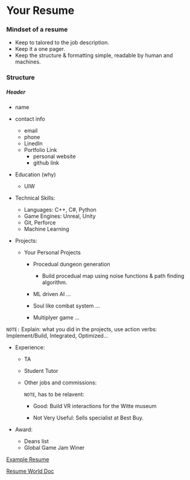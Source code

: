 # Your Resume

### Mindset of a resume

* Keep to talored to the job description.
* Keep it a one pager.
* Keep the structure & formatting simple, readable by human and machines.

### Structure

##### Header
* name
* contact info
    * email
    * phone
    * LinedIn
    * Portfolio Link
        - personal website
        - github link

* Education (why)
    * UIW

* Technical Skills:
    - Languages: C++, C#, Python
    - Game Engines: Unreal, Unity
    - Git, Perforce
    - Machine Learning

* Projects:
    - Your Personal Projects
        - Procedual dungeon generation
            * Build procedual map using noise functions & path finding algorithm.

        - ML driven AI
            ...
        - Soul like combat system
            ...
        - Multiplyer game
            ...

```NOTE:``` Explain: what you did in the projects, use action verbs: Implement/Build, Integrated, Optimized...


* Experience:

    - TA
    - Student Tutor
    - Other jobs and commissions:

        ```NOTE```, has to be relavent:

        - Good: Build VR interactions for the Witte museum

        - Not Very Useful: Sells specialist at Best Buy.
            

* Award:
    - Deans list
    - Global Game Jam Winer

[Example Resume](./assets/Gameplay_Programmer_Resume_Example.png)

[Resume World Doc](./assets/Gameplay_Programmer_Resume_Example.docx)